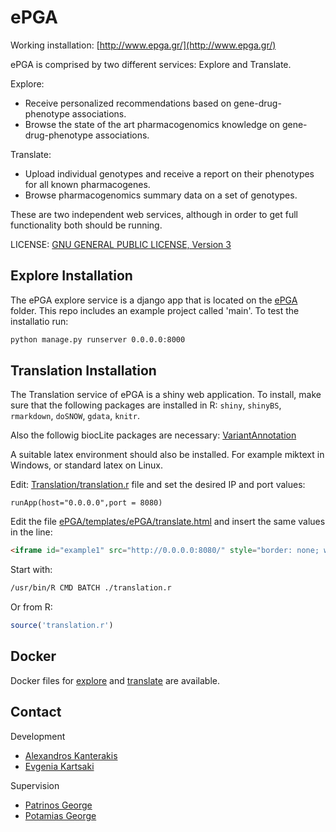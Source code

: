 # ePGA

Working installation: [http://www.epga.gr/](http://www.epga.gr/)


ePGA is comprised by two different services: Explore and Translate.

Explore:
* Receive personalized recommendations based on gene-drug-phenotype associations.
* Browse the state of the art pharmacogenomics knowledge on gene-drug-phenotype associations.

Translate:
* Upload individual genotypes and receive a report on their phenotypes for all known pharmacogenes.
* Browse pharmacogenomics summary data on a set of genotypes.

These are two independent web services, although in order to get full functionality both should be running. 

LICENSE: [GNU GENERAL PUBLIC LICENSE, Version 3](LICENSE.md)

## Explore Installation
The ePGA explore service is a django app that is located on the [ePGA](ePGA/) folder. This repo includes an example project called 'main'. To test the installatio run:
```bash
python manage.py runserver 0.0.0.0:8000
```

## Translation Installation
The Translation service of ePGA is a shiny web application. To install, make sure that the following packages are installed in R: ```shiny```, ```shinyBS```, ```rmarkdown```, ```doSNOW```, ```gdata```, ```knitr```.

Also the followig biocLite packages are necessary: [VariantAnnotation](https://bioconductor.org/packages/release/bioc/html/VariantAnnotation.html)

A suitable latex environment should also be installed. For example miktext in Windows, or standard latex on Linux. 

Edit: [Translation/translation.r](Translation/translation.r) file and set the desired IP and port values:

```
runApp(host="0.0.0.0",port = 8080)
```

Edit the file [ePGA/templates/ePGA/translate.html](ePGA/templates/ePGA/translate.html) and insert the same values in the line:
```html
<iframe id="example1" src="http://0.0.0.0:8080/" style="border: none; width: 1350px; height: 850px" frameborder="0"  scrolling="yes" align="center"></iframe>
```

Start with:
```bash
/usr/bin/R CMD BATCH ./translation.r
```

Or from R:
```R
source('translation.r')
```

## Docker 
Docker files for [explore](docker/explore) and [translate](docker/translate) are available. 

## Contact
Development
* [Alexandros Kanterakis](mailto:kantale@ics.forth.gr)
* [Evgenia Kartsaki](mailto:ekartsak@ics.forth.gr)

Supervision
* [Patrinos George](mailto:gpatrinos@upatras.gr)
* [Potamias George](mailto:potamias@ics.forth.gr)


